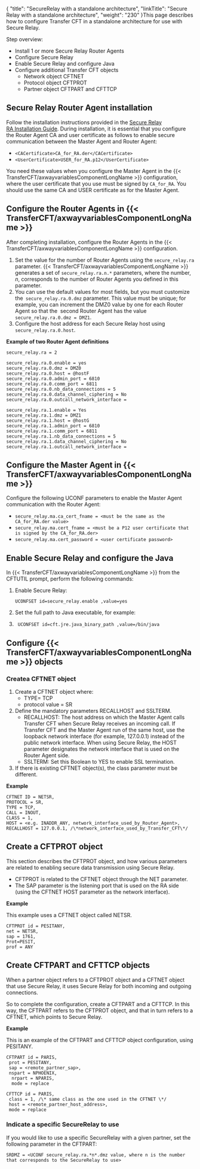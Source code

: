{
    "title": "SecureRelay with a standalone architecture",
    "linkTitle": "Secure Relay with a standalone architecture",
    "weight": "230"
}This page describes how to configure Transfer CFT in a standalone architecture for use with Secure Relay.

Step overview:

- Install 1 or more Secure Relay Router Agents
- Configure Secure Relay
- Enable Secure Relay and configure Java
- Configure additional Transfer CFT objects
    -   Network object CFTNET
    -   Protocol object CFTPROT
    -   Partner object CFTPART and CFTTCP

Secure Relay Router Agent installation
--------------------------------------

Follow the installation instructions provided in the [Secure Relay RA Installation Guide](https://docs.axway.com/bundle/SecureRelay_271_InstallationGuide_allOS_en_PDF/resource/SecureRelayRA_InstallationGuide_allOS_en_PDF.pdf). During installation, it is essential that you configure the Router Agent CA and user certificate as follows to enable secure communication between the Master Agent and Router Agent:

- `<CACertificate>CA_for_RA.der</CACertificate>`
- `<UserCertificate>USER_for_RA.p12</UserCertificate>`

You need these values when you configure the Master Agent in the {{< TransferCFT/axwayvariablesComponentLongName  >}} configuration, where the user certificate that you use must be signed by `CA_for_RA`. You should use the same CA and USER certificate as for the Master Agent.

Configure the Router Agents in {{< TransferCFT/axwayvariablesComponentLongName  >}}
----------------------------------------------------------------------------------------

After completing installation, configure the Router Agents in the {{< TransferCFT/axwayvariablesComponentLongName  >}} configuration.

1. Set the value for the number of Router Agents using the `secure_relay.ra` parameter. {{< TransferCFT/axwayvariablesComponentLongName  >}} generates a set of `secure_relay.ra.n.*` parameters, where the number, *n*, corresponds to the number of Router Agents you defined in this parameter.
1. You can use the default values for most fields, but you must customize the` secure_relay.ra.0.dmz` parameter. This value must be unique; for example, you can increment the DMZ0 value by one for each Router Agent so that the  second Router Agent has the value` secure_relay.ra.0.dmz = DMZ1`.
1. Configure the host address for each Secure Relay host using `secure_relay.ra.0.host`.

****Example of two Router Agent definitions****

```
secure_relay.ra = 2
 
secure_relay.ra.0.enable = yes
secure_relay.ra.0.dmz = DMZ0
secure_relay.ra.0.host = @hostF
secure_relay.ra.0.admin_port = 6810
secure_relay.ra.0.comm_port = 6811
secure_relay.ra.0.nb_data_connections = 5
secure_relay.ra.0.data_channel_ciphering = No
secure_relay.ra.0.outcall_network_interface =
 
secure_relay.ra.1.enable = Yes
secure_relay.ra.1.dmz = DMZ1
secure_relay.ra.1.host = @hostG
secure_relay.ra.1.admin_port = 6810
secure_relay.ra.1.comm_port = 6811
secure_relay.ra.1.nb_data_connections = 5
secure_relay.ra.1.data_channel_ciphering = No
secure_relay.ra.1.outcall_network_interface =
```

Configure the Master Agent in {{< TransferCFT/axwayvariablesComponentLongName  >}}
---------------------------------------------------------------------------------------

Configure the following UCONF parameters to enable the Master Agent communication with the Router Agent:

- `secure_relay.ma.ca_cert_fname = <must be the same as the CA_for_RA.der value>`
- `secure_relay.ma.cert_fname = <must be a P12 user certificate that is signed by the CA_for_RA.der>`
- `secure_relay.ma.cert_password = <user certificate password>`

Enable Secure Relay and configure the Java
------------------------------------------

In {{< TransferCFT/axwayvariablesComponentLongName  >}} from the CFTUTIL prompt, perform the following commands:

1. Enable Secure Relay:  
    ```
    UCONFSET id=secure_relay.enable ,value=yes
    ```
1. Set the full path to Java executable, for example:  
1. ```
    UCONFSET id=cft.jre.java_binary_path ,value=/bin/java
    ```

Configure {{< TransferCFT/axwayvariablesComponentLongName  >}} objects
---------------------------------------------------------------------------

### Createa CFTNET object

1. Create a CFTNET object where:
    -   TYPE= TCP
    -   protocol value = SR
1. Define the mandatory parameters RECALLHOST and SSLTERM.
    -   RECALLHOST: The host address on which the Master Agent calls Transfer CFT when Secure Relay receives an incoming call. If Transfer CFT and the Master Agent run of the same host, use the loopback network interface (for example, 127.0.0.1) instead of the public network interface. When using Secure Relay, the HOST parameter designates the network interface that is used on the Router Agent side.
    -   SSLTERM: Set this Boolean to YES to enable SSL termination.
1. If there is existing CFTNET object(s), the class parameter must be different.

****Example****

```
CFTNET ID = NETSR,
PROTOCOL = SR,
TYPE = TCP,
CALL = INOUT,
CLASS = 1,
HOST = <e.g. INADDR_ANY, network_interface_used_by_Router_Agent>,
RECALLHOST = 127.0.0.1, /\*network_interface_used_by_Transfer_CFT\*/
```

Create a CFTPROT object
-----------------------

This section describes the CFTPROT object, and how various parameters are related to enabling secure data transmission using Secure Relay.

- CFTPROT is related to the CFTNET object through the NET parameter.
- The SAP parameter is the listening port that is used on the RA side (using the CFTNET HOST parameter as the network interface).

****Example****

This example uses a CFTNET object called NETSR.

```
CFTPROT id = PESITANY,
net = NETSR,
sap = 1761,
Prot=PESIT,
prof = ANY
```

Create CFTPART and CFTTCP objects
---------------------------------

When a partner object refers to a CFTPROT object and a CFTNET object that use Secure Relay, it uses Secure Relay for both incoming and outgoing connections.

So to complete the configuration, create a CFTPART and a CFTTCP. In this way, the CFTPART refers to the CFTPROT object, and that in turn refers to a CFTNET, which points to Secure Relay.

****Example****

This is an example of the CFTPART and CFTTCP object configuration, using PESITANY.

```
CFTPART id = PARIS,
 prot = PESITANY,
 sap = <remote_partner_sap>,
 nspart = NPHOENIX,
  nrpart = NPARIS,
  mode = replace
 
CFTTCP id = PARIS,
 class = 1, /\* same class as the one used in the CFTNET \*/
 host = <remote_partner_host_address>,
 mode = replace
```

### Indicate a specific SecureRelay to use

If you would like to use a specific SecureRelay with a given partner, set the following parameter in the CFTPART:

```
SRDMZ = <UCONF secure_relay.ra.*n*.dmz value, where n is the number that corresponds to the SecureRelay to use>
```

